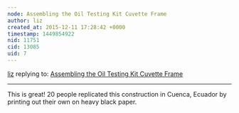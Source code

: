 ```yaml
---
node: Assembling the Oil Testing Kit Cuvette Frame
author: liz
created_at: 2015-12-11 17:28:42 +0000
timestamp: 1449854922
nid: 11751
cid: 13085
uid: 7
---
```




[liz](../profile/liz) replying to: [Assembling the Oil Testing Kit Cuvette Frame](../notes/mathew/04-07-2015/assembling-the-oil-testing-kit-cuvette-frame)

----
This is great! 20 people replicated this construction in Cuenca, Ecuador by printing out their own on heavy black paper. 